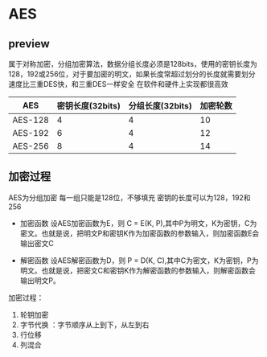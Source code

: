 # AES

## preview
属于对称加密，分组加密算法，数据分组长度必须是128bits，使用的密钥长度为128，192或256位，对于要加密的明文，如果长度常超过划分的长度就需要划分
速度比三重DES快，和三重DES一样安全
在软件和硬件上实现都很高效

|  AES |密钥长度(32bits)  |分组长度(32bits) |加密轮数|
|  ----  | ----  |----|----|
| AES-128  | 4 | 4 |10|
| AES-192  | 6 | 4 |12|
| AES-256  | 8 | 4 |14|

## 加密过程
AES为分组加密 每一组只能是128位，不够填充
密钥的长度可以为128，192和256

- 加密函数
  设AES加密函数为E，则 C = E(K, P),其中P为明文，K为密钥，C为密文。也就是说，把明文P和密钥K作为加密函数的参数输入，则加密函数E会输出密文C

- 解密函数
  设AES解密函数为D，则 P = D(K, C),其中C为密文，K为密钥，P为明文。也就是说，把密文C和密钥K作为解密函数的参数输入，则解密函数会输出明文P。

加密过程：

1. 轮钥加密
2. 字节代换 ：字节顺序从上到下，从左到右
3. 行位移
4. 列混合